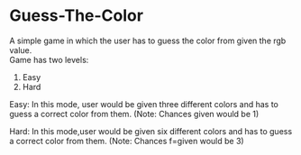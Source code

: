 # Guess-The-Color
A simple game in which the user has to guess the color from given the rgb value.  
Game has two levels:
1. Easy
2. Hard

Easy: In this mode, user would be given three different colors and has to guess a correct color from them.
      (Note: Chances given would be 1)
      
Hard: In this mode,user would be given six different colors and has to guess a correct color from them.
      (Note: Chances f=given would be 3)
